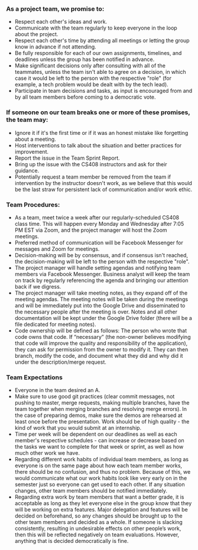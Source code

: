### As a project team, we promise to:
 * Respect each other's ideas and work.
 * Communicate with the team regularly to keep everyone in the loop about the project.
 * Respect each other's time by attending all meetings or letting the group know in advance if not attending.
 * Be fully responsible for each of our own assignments, timelines, and deadlines unless the group has been notified in advance.
 * Make significant decisions only after consulting with all of the teammates, unless the team isn't able to agree on a decision, in which case it would be left to the person with the respective "role" (for example, a tech problem would be dealt with by the tech lead).
 * Participate in team decisions and tasks, as input is encouraged from and by all team members before coming to a democratic vote.

### If someone on our team breaks one or more of these promises, the team may:
 * Ignore it if it's the first time or if it was an honest mistake like forgetting about a meeting. 
 * Host interventions to talk about the situation and better practices for improvement.
 * Report the issue in the Team Sprint Report.
 * Bring up the issue with the CS408 instructors and ask for their guidance.
 * Potentially request a team member be removed from the team if intervention by the instructor doesn't work, as we believe that this would be the last straw for persistent lack of communication and/or work ethic.

### Team Procedures:
 * As a team, meet twice a week after our regularly-scheduled CS408 class time. This will happen every Monday and Wednesday after 7:05 PM EST via Zoom, and the project manager will host the Zoom meetings.
 * Preferred method of communication will be Facebook Messenger for messages and Zoom for meetings.
 * Decision-making will be by consensus, and if consensus isn't reached, the decision-making will be left to the person with the respective "role".
 * The project manager will handle setting agendas and notifying team members via Facebook Messenger. Business analyst will keep the team on track by regularly referencing the agenda and bringing our attention back if we digress.
 * The project manager will take meeting notes, as they expand off of the meeting agendas. The meeting notes will be taken during the meetings and will be immediately put into the Google Drive and disseminated to the necessary people after the meeting is over. Notes and all other documentation will be kept under the Google Drive folder (there will be a file dedicated for meeting notes).
 * Code ownership will be defined as follows: The person who wrote that code owns that code. If “necessary” (the non-owner believes modifying that code will improve the quality and responsibility of the application), they can ask for permission from the owner to modify it. They can then branch, modify the code, and document what they did and why did it under the description/merge request.

 ### Team Expectations
 * Everyone in the team desired an A.
 * Make sure to use good git practices (clear commit messages, not pushing to master, merge requests, making multiple branches, have the team together when merging branches and resolving merge errors). In the case of preparing demos, make sure the demos are rehearsed at least once before the presentation. Work should be of high quality - the kind of work that you would submit at an internship.
 * Time per week will be dependent on our deadlines as well as each member's respective schedules - can increase or decrease based on the tasks we want to complete for that week or sprint, as well as how much other work we have.
 * Regarding different work habits of individual team members, as long as everyone is on the same page about how each team member works, there should be no confusion, and thus no problem. Because of this, we would communicate what our work habits look like very early on in the semester just so everyone can get used to each other. If any situation changes, other team members should be notified immediately.
 * Regarding extra work by team members that want a better grade, it is acceptable as long as they let everyone else in the group know that they will be working on extra features. Major delegation and features will be decided on beforehand, so any changes should be brought up to the other team members and decided as a whole. If someone is slacking consistently, resulting in undesirable effects on other people’s work, then this will be reflected negatively on team evaluations. However, anything that is decided democratically is fine.
